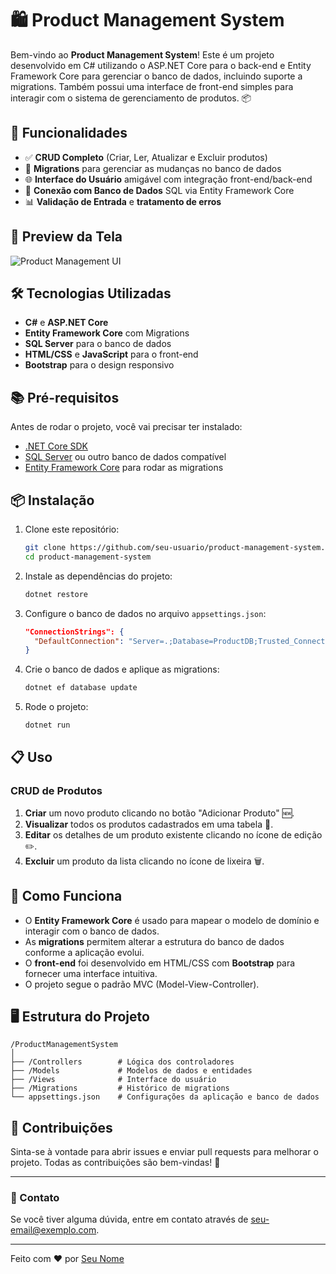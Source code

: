 
# 🛍️ Product Management System

Bem-vindo ao **Product Management System**! Este é um projeto desenvolvido em C# utilizando o ASP.NET Core para o back-end e Entity Framework Core para gerenciar o banco de dados, incluindo suporte a migrations. Também possui uma interface de front-end simples para interagir com o sistema de gerenciamento de produtos. 📦

## 🚀 Funcionalidades

- ✅ **CRUD Completo** (Criar, Ler, Atualizar e Excluir produtos)
- 🔄 **Migrations** para gerenciar as mudanças no banco de dados
- 🌐 **Interface do Usuário** amigável com integração front-end/back-end
- 💾 **Conexão com Banco de Dados** SQL via Entity Framework Core
- 📊 **Validação de Entrada** e **tratamento de erros**

## 📸 Preview da Tela

![Product Management UI](https://via.placeholder.com/1024x500?text=Product+Management+UI)

## 🛠️ Tecnologias Utilizadas

- **C#** e **ASP.NET Core**
- **Entity Framework Core** com Migrations
- **SQL Server** para o banco de dados
- **HTML/CSS** e **JavaScript** para o front-end
- **Bootstrap** para o design responsivo

## 📚 Pré-requisitos

Antes de rodar o projeto, você vai precisar ter instalado:

- [.NET Core SDK](https://dotnet.microsoft.com/download)
- [SQL Server](https://www.microsoft.com/pt-br/sql-server/sql-server-downloads) ou outro banco de dados compatível
- [Entity Framework Core](https://docs.microsoft.com/pt-br/ef/core/) para rodar as migrations

## 📦 Instalação

1. Clone este repositório:
   ```bash
   git clone https://github.com/seu-usuario/product-management-system.git
   cd product-management-system
   ```

2. Instale as dependências do projeto:
   ```bash
   dotnet restore
   ```

3. Configure o banco de dados no arquivo `appsettings.json`:
   ```json
   "ConnectionStrings": {
     "DefaultConnection": "Server=.;Database=ProductDB;Trusted_Connection=True;"
   }
   ```

4. Crie o banco de dados e aplique as migrations:
   ```bash
   dotnet ef database update
   ```

5. Rode o projeto:
   ```bash
   dotnet run
   ```

## 📋 Uso

### CRUD de Produtos

1. **Criar** um novo produto clicando no botão "Adicionar Produto" 🆕.
2. **Visualizar** todos os produtos cadastrados em uma tabela 📄.
3. **Editar** os detalhes de um produto existente clicando no ícone de edição ✏️.
4. **Excluir** um produto da lista clicando no ícone de lixeira 🗑️.

## 🚧 Como Funciona

- O **Entity Framework Core** é usado para mapear o modelo de domínio e interagir com o banco de dados.
- As **migrations** permitem alterar a estrutura do banco de dados conforme a aplicação evolui.
- O **front-end** foi desenvolvido em HTML/CSS com **Bootstrap** para fornecer uma interface intuitiva.
- O projeto segue o padrão MVC (Model-View-Controller).

## 🖥️ Estrutura do Projeto

```
/ProductManagementSystem
│
├── /Controllers        # Lógica dos controladores
├── /Models             # Modelos de dados e entidades
├── /Views              # Interface do usuário
├── /Migrations         # Histórico de migrations
└── appsettings.json    # Configurações da aplicação e banco de dados
```

## 🎉 Contribuições

Sinta-se à vontade para abrir issues e enviar pull requests para melhorar o projeto. Todas as contribuições são bem-vindas! 🤝

---

### 📧 Contato

Se você tiver alguma dúvida, entre em contato através de [seu-email@exemplo.com](mailto:seu-email@exemplo.com).

---

Feito com ❤️ por [Seu Nome](https://github.com/seu-usuario)
